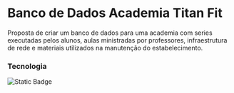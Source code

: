 # Banco de Dados Academia Titan Fit
Proposta de criar um banco de dados para uma academia com series executadas pelos alunos, aulas ministradas por professores, infraestrutura de rede e materiais utilizados na manutenção do estabelecimento.

### Tecnologia
![Static Badge](https://img.shields.io/badge/SQL_Server-black?style=flat&logoColor=white&logoSize=auto&color=black)

